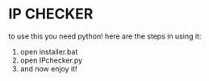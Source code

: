 # IP CHECKER
to use this you need python!
here are the steps in using it:
1. open installer.bat
2. open IPchecker.py
3. and now enjoy it!
